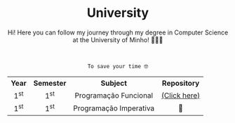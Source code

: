 <h1 align="center">University</h1> 

<p align="center">Hi! Here you can follow my journey through my degree in Computer Science at the University of Minho! 🧑🏻‍💻  </p>   

<br>
<p align="center"><code> To save your time 🤓 </code></p>
<table align="center"> 
  <tr> 
    <th>Year</th> 
    <th>Semester</th> 
    <th>Subject</th> 
    <th>Repository</th>
  </tr> 
  
  <tr> 
    <td align="center">1<sup>st</sup></td> 
    <td align="center">1<sup>st</sup></td> 
    <td align="center">Programação Funcional</td> 
    <td align="center"><a href="https://github.com/Sousini/University/tree/main/1ano/programacao-funcional">(Click here) </a> </td>
  </tr> 
  
  <tr> 
    <td align="center">1<sup>st</sup></td> 
    <td align="center">1<sup>st</sup></td>  
    <td align="center">Programação Imperativa</td> 
    <td align="center"> 🚧

